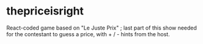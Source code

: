 # thepriceisright
React-coded game based on "Le Juste Prix" ; last part of this show needed for the contestant to guess a price, with + / - hints from the host. 
